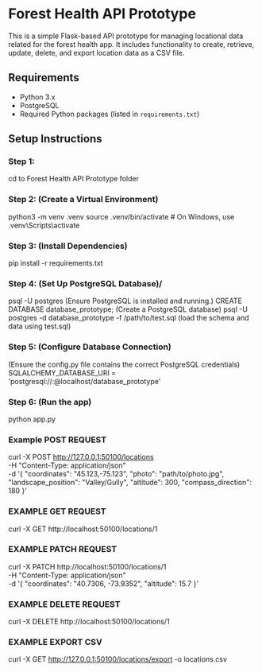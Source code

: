 # Forest Health API Prototype

This is a simple Flask-based API prototype for managing locational data related for the forest 
health app. It includes functionality to create, retrieve, update, delete, and export location 
data as a CSV file.

## Requirements

- Python 3.x
- PostgreSQL
- Required Python packages (listed in `requirements.txt`)

## Setup Instructions

### Step 1:
cd to Forest Health API Prototype folder

### Step 2: (Create a Virtual Environment)
python3 -m venv .venv
source .venv/bin/activate  # On Windows, use .venv\Scripts\activate

### Step 3: (Install Dependencies)
pip install -r requirements.txt

### Step 4: (Set Up PostgreSQL Database)/
psql -U postgres                        (Ensure PostgreSQL is installed and running.)
CREATE DATABASE database_prototype;     (Create a PostgreSQL database)
psql -U postgres -d database_prototype -f /path/to/test.sql  (load the schema and data using test.sql)

### Step 5: (Configure Database Connection)
(Ensure the config.py file contains the correct PostgreSQL credentials)
SQLALCHEMY_DATABASE_URI = 'postgresql://<username>:<password>@localhost/database_prototype'

### Step 6: (Run the app)
python app.py


### Example POST REQUEST

curl -X POST http://127.0.0.1:50100/locations \
-H "Content-Type: application/json" \
-d '{
  "coordinates": "45.123,-75.123",
  "photo": "path/to/photo.jpg",
  "landscape_position": "Valley/Gully",
  "altitude": 300,
  "compass_direction": 180
}'

### EXAMPLE GET REQUEST

curl -X GET http://localhost:50100/locations/1

### EXAMPLE PATCH REQUEST

curl -X PATCH http://localhost:50100/locations/1 \
-H "Content-Type: application/json" \
-d '{
    "coordinates": "40.7306, -73.9352",
    "altitude": 15.7
}'

### EXAMPLE DELETE REQUEST

curl -X DELETE http://localhost:50100/locations/1

### EXAMPLE EXPORT CSV

curl -X GET http://127.0.0.1:50100/locations/export -o locations.csv
